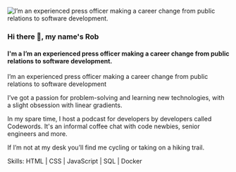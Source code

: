 ![I’m an experienced press officer making a career change from public relations to software development.](https://pbs.twimg.com/profile_banners/1189173258429648897/1675423077/1500x500)

### Hi there 👋, my name's Rob

#### I'm a I’m an experienced press officer making a career change from public relations to software development.

I’m an experienced press officer making a career change from public relations to software development

I’ve got a passion for problem-solving and learning new technologies, with a slight obsession with linear gradients.

In my spare time, I host a podcast for developers by developers called Codewords. It's an informal coffee chat with code newbies, senior engineers and more.

If I’m not at my desk you’ll find me cycling or taking on a hiking trail.

Skills: HTML | CSS | JavaScript | SQL | Docker

<!--
**rjrobbie/rjrobbie** is a ✨ _special_ ✨ repository because its `README.md` (this file) appears on your GitHub profile.

Here are some ideas to get you started:

- 🔭 I’m currently working on ...
- 🌱 I’m currently learning ...
- 👯 I’m looking to collaborate on ...
- 🤔 I’m looking for help with ...
- 💬 Ask me about ...
- 📫 How to reach me: ...
- 😄 Pronouns: ...
- ⚡ Fun fact: ...
-->
